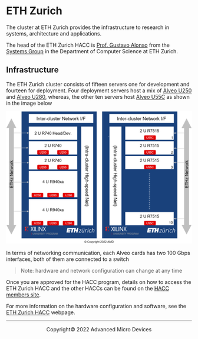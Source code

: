 # ETH Zurich

The cluster at ETH Zurich provides the infrastructure to research in systems, architecture and applications.

The head of the ETH Zurich HACC is [Prof. Gustavo Alonso](https://inf.ethz.ch/people/person-detail.alonso.html) from the [Systems Group](https://systems.ethz.ch/) in the  Department of Computer Science at ETH Zurich.  

## Infrastructure

The ETH Zurich cluster consists of fifteen servers one for development and fourteen for deployment. Four deployment servers host a mix of [Alveo U250](https://www.xilinx.com/products/boards-and-kits/alveo/u250.html) and [Alveo U280](https://www.xilinx.com/products/boards-and-kits/alveo/u280.html), whereas, the other ten servers host [Alveo U55C](https://www.xilinx.com/products/boards-and-kits/alveo/u55c.html) as shown in the image below

<img src="images/ethz/xacc_ethz.png" alt="ETH Zurich Network" class="responsive">

In terms of networking communication, each Alveo cards has two 100 Gbps interfaces, both of them are connected to a switch

> Note: hardware and network configuration can change at any time

Once you are approved for the HACC program, details on how to access the ETH Zurich HACC and the other HACCs can be found on the [HACC members site](https://www.xilinx.com/member/xup_research_clusters.html).

For more information on the hardware configuration and software, see the [ETH Zurich HACC](https://systems.ethz.ch/research/data-processing-on-modern-hardware/hacc.html) webpage.

---------------------------------------
<p align="center">Copyright&copy; 2022 Advanced Micro Devices</p>
